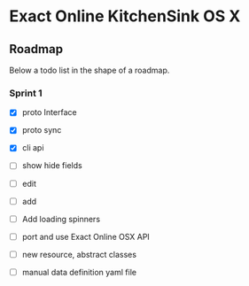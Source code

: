 # Exact Online KitchenSink OS X

## Roadmap

Below a todo list in the shape of a roadmap.

### Sprint 1

- [x] proto Interface
- [x] proto sync
- [x] cli api
- [ ] show hide fields
- [ ] edit
- [ ] add
- [ ] Add loading spinners
- [ ] port and use Exact Online OSX API
- [ ] new resource, abstract classes


- [ ] manual data definition yaml file
